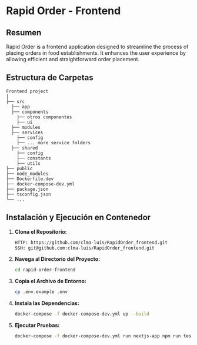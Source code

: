 # Rapid Order - Frontend

## Resumen

Rapid Order is a frontend application designed to streamline the process of placing orders in food establishments. It enhances the user experience by allowing efficient and straightforward order placement.

## Estructura de Carpetas

```plaintext
Frontend project
│
├── src
  ├── app
  ├── components
    ├── otros componentes
    ├── ui
  ├── modules
  ├── services
    ├── config
    ├── ... more service folders
  ├── shared
    ├── config
    ├── constants
    ├── utils
├── public
├── node_modules
├── Dockerfile.dev
├── docker-compose-dev.yml
├── package.json
├── tsconfig.json
└── ...
```

## Instalación y Ejecución en Contenedor

1. **Clona el Repositorio:**

   ```bash
   HTTP: https://github.com/clma-luis/RapidOrder_frontend.git
   SSH: git@github.com:clma-luis/RapidOrder_frontend.git

2. **Navega al Directorio del Proyecto:**

    ```bash
    cd rapid-order-frontend

3. **Copia el Archivo de Entorno:**

    ```bash
    cp .env.example .env

4. **Instala las Dependencias:**

    ```bash
    docker-compose -f docker-compose-dev.yml up --build

5. **Ejecutar Pruebas:**

    ```bash
    docker-compose -f docker-compose-dev.yml run nextjs-app npm run test







